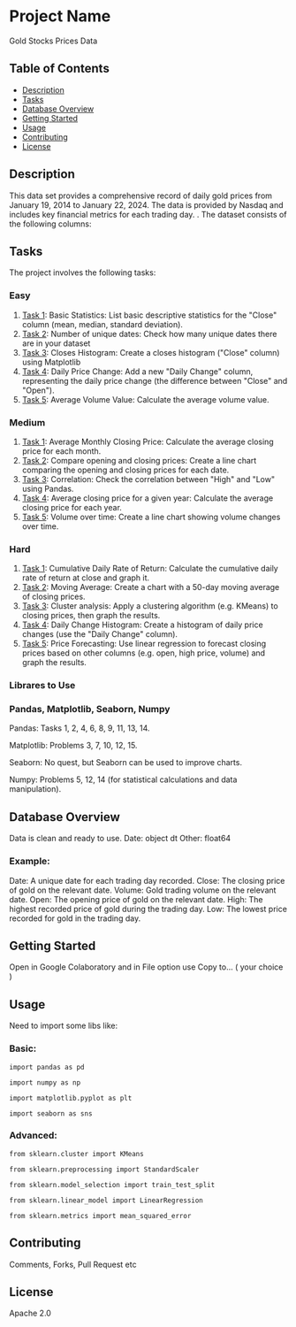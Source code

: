 # Project Name
Gold Stocks Prices Data
## Table of Contents

- [Description](#description)
- [Tasks](#tasks)
- [Database Overview](#database-overview)
- [Getting Started](#getting-started)
- [Usage](#usage)
- [Contributing](#contributing)
- [License](#license)

## Description

This data set provides a comprehensive record of daily gold prices from January 19, 2014 to January 22, 2024. The data is provided by Nasdaq and includes key financial metrics for each trading day. . The dataset consists of the following columns:
## Tasks

The project involves the following tasks:
### Easy
1. [Task 1](#task-1): Basic Statistics: List basic descriptive statistics for the "Close" column (mean, median, standard deviation).
2. [Task 2](#task-2): Number of unique dates: Check how many unique dates there are in your dataset
3. [Task 3](#task-3): Closes Histogram: Create a closes histogram ("Close" column) using Matplotlib
4. [Task 4](#task-4): Daily Price Change: Add a new "Daily Change" column, representing the daily price change (the difference between "Close" and "Open").
5. [Task 5](#task-5): Average Volume Value: Calculate the average volume value.
### Medium
1. [Task 1](#task-1): Average Monthly Closing Price: Calculate the average closing price for each month.
2. [Task 2](#task-2): Compare opening and closing prices: Create a line chart comparing the opening and closing prices for each date.
3. [Task 3](#task-3): Correlation: Check the correlation between "High" and "Low" using Pandas.
4. [Task 4](#task-4): Average closing price for a given year: Calculate the average closing price for each year.
5. [Task 5](#task-5): Volume over time: Create a line chart showing volume changes over time.
### Hard
1. [Task 1](#task-1): Cumulative Daily Rate of Return: Calculate the cumulative daily rate of return at close and graph it.
2. [Task 2](#task-2): Moving Average: Create a chart with a 50-day moving average of closing prices.
3. [Task 3](#task-3): Cluster analysis: Apply a clustering algorithm (e.g. KMeans) to closing prices, then graph the results.
4. [Task 4](#task-4): Daily Change Histogram: Create a histogram of daily price changes (use the "Daily Change" column).
5. [Task 5](#task-5): Price Forecasting: Use linear regression to forecast closing prices based on other columns (e.g. open, high price, volume) and graph the results.

### Librares to Use 
### Pandas, Matplotlib, Seaborn, Numpy
Pandas: Tasks 1, 2, 4, 6, 8, 9, 11, 13, 14.

Matplotlib: Problems 3, 7, 10, 12, 15.

Seaborn: No quest, but Seaborn can be used to improve charts.

Numpy: Problems 5, 12, 14 (for statistical calculations and data manipulation).

## Database Overview
Data is clean and ready to use.
Date: object dt
Other: float64 
### Example:

Date: A unique date for each trading day recorded. 
Close: The closing price of gold on the relevant date.
Volume: Gold trading volume on the relevant date.
Open: The opening price of gold on the relevant date.
High: The highest recorded price of gold during the trading day.
Low: The lowest price recorded for gold in the trading day.

## Getting Started

Open in Google Colaboratory and in File option use Copy to... ( your choice )

## Usage

Need to import some libs like:
### Basic:
``import pandas as pd``

``import numpy as np``

``import matplotlib.pyplot as plt``

``import seaborn as sns``

### Advanced: 
`` from sklearn.cluster import KMeans ``

`` from sklearn.preprocessing import StandardScaler ``

`` from sklearn.model_selection import train_test_split ``

`` from sklearn.linear_model import LinearRegression ``

`` from sklearn.metrics import mean_squared_error ``

## Contributing

Comments, Forks, Pull Request etc

## License

Apache 2.0
